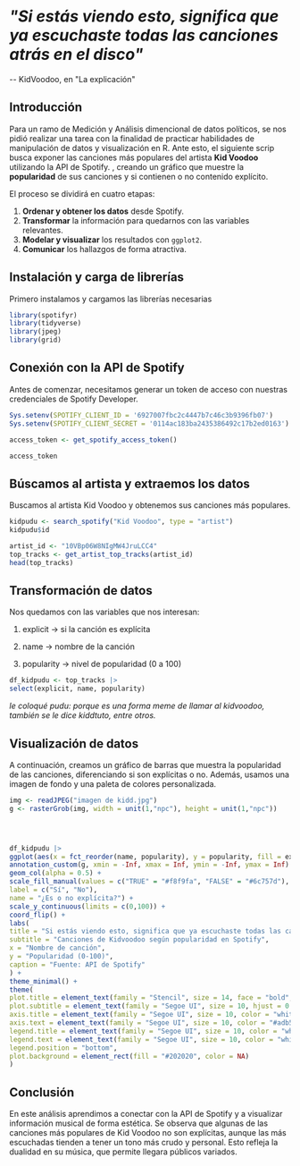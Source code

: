 
# *"Si estás viendo esto, significa que ya escuchaste todas las canciones atrás en el disco"* 

-- KidVoodoo, en  "La explicación"

## Introducción

Para un ramo de Medición y Análisis dimencional de datos políticos, se nos pidió realizar una tarea con la finalidad de practicar habilidades de manipulación de datos y visualización en R. Ante esto, el siguiente scrip busca exponer las canciones más populares del artista **Kid Voodoo** utilizando la API de Spotify.  , creando un gráfico que muestre la **popularidad** de sus canciones y si contienen o no contenido explícito.

El proceso se dividirá en cuatro etapas:  
1. **Ordenar y obtener los datos** desde Spotify.  
2. **Transformar** la información para quedarnos con las variables relevantes.  
3. **Modelar y visualizar** los resultados con `ggplot2`.  
4. **Comunicar** los hallazgos de forma atractiva.

## Instalación y carga de librerías

Primero instalamos y cargamos las librerías necesarias 

```r
library(spotifyr)
library(tidyverse)
library(jpeg)
library(grid)
```
## Conexión con la API de Spotify

Antes de comenzar, necesitamos generar un token de acceso con nuestras credenciales de Spotify Developer.

```r
Sys.setenv(SPOTIFY_CLIENT_ID = '6927007fbc2c4447b7c46c3b9396fb07')
Sys.setenv(SPOTIFY_CLIENT_SECRET = '0114ac183ba2435386492c17b2ed0163')

access_token <- get_spotify_access_token()

access_token
```

## Búscamos al artista y extraemos los datos
Buscamos al artista Kid Voodoo y obtenemos sus canciones más populares.
```r
kidpudu <- search_spotify("Kid Voodoo", type = "artist")
kidpudu$id
```
```r
artist_id <- "10VBp06W8NIgMW4JruLCC4"
top_tracks <- get_artist_top_tracks(artist_id)
head(top_tracks)
```

## Transformación de datos
Nos quedamos con las variables que nos interesan:

1. explicit → si la canción es explícita

2. name → nombre de la canción

3. popularity → nivel de popularidad (0 a 100)

```r
df_kidpudu <- top_tracks |>
select(explicit, name, popularity)
```
*le coloqué pudu: porque es una forma meme de llamar al kidvoodoo, también se le dice kiddtuto, entre otros.*

## Visualización de datos

A continuación, creamos un gráfico de barras que muestra la popularidad de las canciones,
diferenciando si son explícitas o no.
Además, usamos una imagen de fondo y una paleta de colores personalizada.

```r
img <- readJPEG("imagen de kidd.jpg")
g <- rasterGrob(img, width = unit(1,"npc"), height = unit(1,"npc"))




df_kidpudu |>
ggplot(aes(x = fct_reorder(name, popularity), y = popularity, fill = explicit)) +
annotation_custom(g, xmin = -Inf, xmax = Inf, ymin = -Inf, ymax = Inf) +
geom_col(alpha = 0.5) +
scale_fill_manual(values = c("TRUE" = "#f8f9fa", "FALSE" = "#6c757d"),
label = c("Sí", "No"),
name = "¿Es o no explícita?") +
scale_y_continuous(limits = c(0,100)) +
coord_flip() +
labs(
title = "Si estás viendo esto, significa que ya escuchaste todas las canciones atrás en el disco",
subtitle = "Canciones de Kidvoodoo según popularidad en Spotify",
x = "Nombre de canción",
y = "Popularidad (0-100)",
caption = "Fuente: API de Spotify"
) +
theme_minimal() +
theme(
plot.title = element_text(family = "Stencil", size = 14, face = "bold", hjust = 0.5, color = "white"),
plot.subtitle = element_text(family = "Segoe UI", size = 10, hjust = 0.5, color = "white"),
axis.title = element_text(family = "Segoe UI", size = 10, color = "white"),
axis.text = element_text(family = "Segoe UI", size = 10, color = "#adb5bd"),
legend.title = element_text(family = "Segoe UI", size = 10, color = "white"),
legend.text = element_text(family = "Segoe UI", size = 10, color = "white"),
legend.position = "bottom",
plot.background = element_rect(fill = "#202020", color = NA)
)
```

## Conclusión

En este análisis aprendimos a conectar con la API de Spotify y a visualizar información musical de forma estética.
Se observa que algunas de las canciones más populares de Kid Voodoo no son explícitas, aunque las más escuchadas tienden a tener un tono más crudo y personal. Esto refleja la dualidad en su música, que permite llegara  públicos variados. 